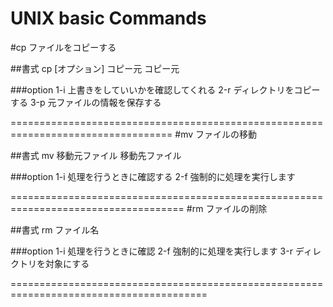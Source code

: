 
UNIX basic Commands
================================================================
#cp
ファイルをコピーする

##書式
cp [オプション] コピー元 コピー元

###option
1-i  上書きをしていいかを確認してくれる
2-r  ディレクトリをコピーする
3-p  元ファイルの情報を保存する

==================================================================================
#mv
ファイルの移動

##書式
mv 移動元ファイル 移動先ファイル

###option
1-i  処理を行うときに確認する
2-f  強制的に処理を実行します

====================================================================================
#rm
ファイルの削除

##書式
rm ファイル名

###option
1-i  処理を行うときに確認
2-f  強制的に処理を実行します
3-r  ディレクトリを対象にする

========================================================================================






















